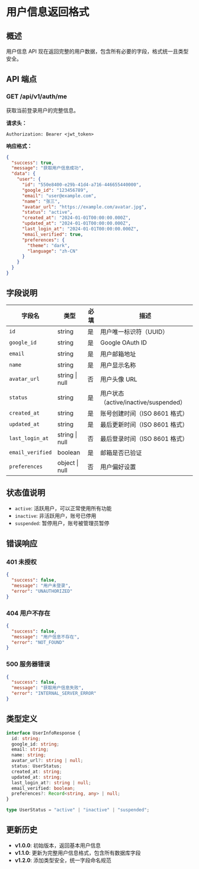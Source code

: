 # 用户信息返回格式

## 概述

用户信息 API 现在返回完整的用户数据，包含所有必要的字段，格式统一且类型安全。

## API 端点

### GET /api/v1/auth/me

获取当前登录用户的完整信息。

**请求头：**

```
Authorization: Bearer <jwt_token>
```

**响应格式：**

```json
{
  "success": true,
  "message": "获取用户信息成功",
  "data": {
    "user": {
      "id": "550e8400-e29b-41d4-a716-446655440000",
      "google_id": "123456789",
      "email": "user@example.com",
      "name": "张三",
      "avatar_url": "https://example.com/avatar.jpg",
      "status": "active",
      "created_at": "2024-01-01T00:00:00.000Z",
      "updated_at": "2024-01-01T00:00:00.000Z",
      "last_login_at": "2024-01-01T00:00:00.000Z",
      "email_verified": true,
      "preferences": {
        "theme": "dark",
        "language": "zh-CN"
      }
    }
  }
}
```

## 字段说明

| 字段名           | 类型           | 必填 | 描述                                  |
| ---------------- | -------------- | ---- | ------------------------------------- |
| `id`             | string         | 是   | 用户唯一标识符（UUID）                |
| `google_id`      | string         | 是   | Google OAuth ID                       |
| `email`          | string         | 是   | 用户邮箱地址                          |
| `name`           | string         | 是   | 用户显示名称                          |
| `avatar_url`     | string \| null | 否   | 用户头像 URL                          |
| `status`         | string         | 是   | 用户状态（active/inactive/suspended） |
| `created_at`     | string         | 是   | 账号创建时间（ISO 8601 格式）         |
| `updated_at`     | string         | 是   | 最后更新时间（ISO 8601 格式）         |
| `last_login_at`  | string \| null | 否   | 最后登录时间（ISO 8601 格式）         |
| `email_verified` | boolean        | 是   | 邮箱是否已验证                        |
| `preferences`    | object \| null | 否   | 用户偏好设置                          |

## 状态值说明

- `active`: 活跃用户，可以正常使用所有功能
- `inactive`: 非活跃用户，账号已停用
- `suspended`: 暂停用户，账号被管理员暂停

## 错误响应

### 401 未授权

```json
{
  "success": false,
  "message": "用户未登录",
  "error": "UNAUTHORIZED"
}
```

### 404 用户不存在

```json
{
  "success": false,
  "message": "用户信息不存在",
  "error": "NOT_FOUND"
}
```

### 500 服务器错误

```json
{
  "success": false,
  "message": "获取用户信息失败",
  "error": "INTERNAL_SERVER_ERROR"
}
```

## 类型定义

```typescript
interface UserInfoResponse {
  id: string;
  google_id: string;
  email: string;
  name: string;
  avatar_url?: string | null;
  status: UserStatus;
  created_at: string;
  updated_at: string;
  last_login_at?: string | null;
  email_verified: boolean;
  preferences?: Record<string, any> | null;
}

type UserStatus = "active" | "inactive" | "suspended";
```

## 更新历史

- **v1.0.0**: 初始版本，返回基本用户信息
- **v1.1.0**: 更新为完整用户信息格式，包含所有数据库字段
- **v1.2.0**: 添加类型安全，统一字段命名规范
